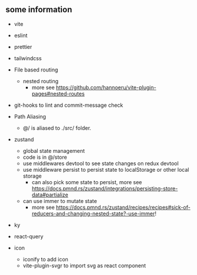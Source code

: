## some information

- vite
- eslint
- prettier
- tailwindcss
- File based routing
  - nested routing
    - more see https://github.com/hannoeru/vite-plugin-pages#nested-routes
- git-hooks to lint and commit-message check
- Path Aliasing
  - @/ is aliased to ./src/ folder.
- zustand
  - global state management
  - code is in @/store
  - use middlewares devtool to see state changes on redux devtool
  - use middleware persist to persist state to localStorage or other local storage
    - can also pick some state to persist, more see https://docs.pmnd.rs/zustand/integrations/persisting-store-data#partialize
  - can use immer to mutate state
    - more see https://docs.pmnd.rs/zustand/recipes/recipes#sick-of-reducers-and-changing-nested-state?-use-immer!

- ky
- react-query
- icon
  - iconify to add icon
  - vite-plugin-svgr to import svg as react component

